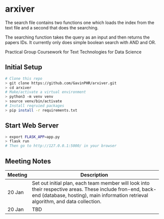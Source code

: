 # arxiver

The search file contains two functions one which loads the index from the text file and a second that does the searching.

The searching function takes the query as an input and then returns the papers IDs. It currently only does simple boolean search with AND and OR.

Practical Group Coursework for Text Technologies for Data Science

## Initial Setup
```bash
# Clone this repo
> git clone https://github.com/GavinPHR/arxiver.git
> cd arxiver
# Make/activate a virtual environment
> python3 -m venv venv
> source venv/bin/activate
# Install reqruied packages
> pip install -r requirements.txt
```

## Start Web Server
```bash
> export FLASK_APP=app.py
> flask run
# Then go to http://127.0.0.1:5000/ in your browser
```


## Meeting Notes

| Meeting     | Description |
| ----------- | ----------- |
| 20 Jan      | Set out initial plan, each team member will look into their respective areas. These include fron-end, back-end (database, hosting), main information retrieval algorithm, and data collection. |
| 20 Jan      | TBD        |
